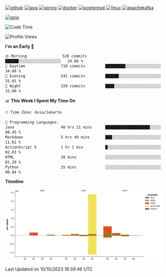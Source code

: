 <!-- [<img src='https://dev.karakun.com/assets/posts/2018-09-16-jc-java-article/3duke_suspects.jpg' alt='java'>](https://github.com/yeahbutstill) -->

[<img src='https://cdn.jsdelivr.net/npm/simple-icons@3.0.1/icons/github.svg' alt='github' height='40'>](https://github.com/yeahbutstill)  [<img src='https://cdn.jsdelivr.net/npm/simple-icons@3.0.1/icons/java.svg' alt='java' height='40'>](rahasia)  [<img src='https://cdn.jsdelivr.net/npm/simple-icons@3.0.1/icons/spring.svg' alt='spring' height='40'>](rahasia)  [<img src='https://cdn.jsdelivr.net/npm/simple-icons@3.0.1/icons/docker.svg' alt='docker' height='40'>](rahasia)  [<img src='https://cdn.jsdelivr.net/npm/simple-icons@3.0.1/icons/postgresql.svg' alt='postgresql' height='40'>](rahasia)  [<img src='https://cdn.jsdelivr.net/npm/simple-icons@3.0.1/icons/linux.svg' alt='linux' height='40'>](rahasia) [<img src='https://cdn.jsdelivr.net/npm/simple-icons@3.0.1/icons/apachekafka.svg' alt='apachekafka' height='40'>](rahasia)

[<img src='https://media.tenor.com/-8-KGI1eU8MAAAAd/jujutsu-kaisen-second-season.gif' alt='gojo'>](https://github.com/yeahbutstill)

<!--START_SECTION:waka-->
![Code Time](http://img.shields.io/badge/Code%20Time-2%2C326%20hrs%2024%20mins-blue)

![Profile Views](http://img.shields.io/badge/Profile%20Views-22-blue)

**I'm an Early 🐤** 

```text
🌞 Morning                520 commits         ██████░░░░░░░░░░░░░░░░░░░   24.66 % 
🌆 Daytime                719 commits         █████████░░░░░░░░░░░░░░░░   34.09 % 
🌃 Evening                541 commits         ██████░░░░░░░░░░░░░░░░░░░   25.65 % 
🌙 Night                  329 commits         ████░░░░░░░░░░░░░░░░░░░░░   15.60 % 
```


📊 **This Week I Spent My Time On** 

```text
🕑︎ Time Zone: Asia/Jakarta

💬 Programming Languages: 
Java                     40 hrs 21 mins      ████████████████████░░░░░   80.45 % 
Markdown                 5 hrs 49 mins       ███░░░░░░░░░░░░░░░░░░░░░░   11.61 % 
ActionScript 3           1 hr 1 min          █░░░░░░░░░░░░░░░░░░░░░░░░   02.03 % 
HTML                     38 mins             ░░░░░░░░░░░░░░░░░░░░░░░░░   01.29 % 
Python                   25 mins             ░░░░░░░░░░░░░░░░░░░░░░░░░   00.84 % 
```

**Timeline**

![Lines of Code chart](https://raw.githubusercontent.com/yeahbutstill/yeahbutstill/main/assets/bar_graph.png)


 Last Updated on 10/10/2023 18:39:46 UTC
<!--END_SECTION:waka-->
